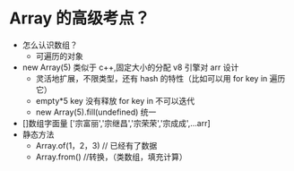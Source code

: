 # Array 的高级考点？

- 怎么认识数组？
  - 可遍历的对象
- new Array(5)
  类似于 c++,固定大小的分配 v8 引擎对 arr 设计
  - 灵活地扩展，不限类型，还有 hash 的特性（比如可以用 for key in 遍历它）
  - empty\*5 key 没有释放 for key in 不可以迭代
  - new Array(5).fill(undefined) 统一
- []数组字面量
  ['宗富丽','宗继昌','宗荣荣','宗成成',...arr]
- 静态方法
  - Array.of(1，2，3) // 已经有了数据
  - Array.from() //转换，（类数组，填充计算）
